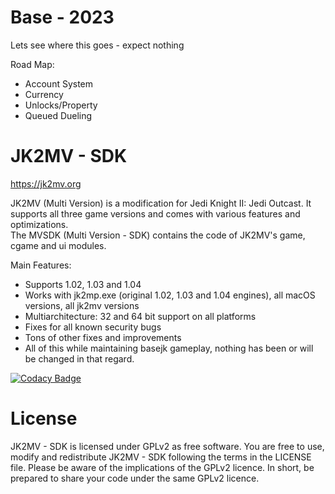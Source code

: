 # Base - 2023
Lets see where this goes - expect nothing

Road Map:
- Account System
- Currency
- Unlocks/Property
- Queued Dueling

# JK2MV - SDK
https://jk2mv.org

JK2MV (Multi Version) is a modification for Jedi Knight II: Jedi Outcast. It supports all three game versions and comes with various features and optimizations.  
The MVSDK (Multi Version - SDK) contains the code of JK2MV's game, cgame and ui modules.

Main Features:
- Supports 1.02, 1.03 and 1.04
- Works with jk2mp.exe (original 1.02, 1.03 and 1.04 engines), all macOS versions, all jk2mv versions
- Multiarchitecture: 32 and 64 bit support on all platforms
- Fixes for all known security bugs
- Tons of other fixes and improvements
- All of this while maintaining basejk gameplay, nothing has been or will be changed in that regard.

[![Codacy Badge](https://api.codacy.com/project/badge/Grade/ff39df770552430d98ef3661ce3abea6)](https://www.codacy.com/app/mvdevs/mvsdk?utm_source=github.com&amp;utm_medium=referral&amp;utm_content=mvdevs/mvsdk&amp;utm_campaign=Badge_Grade)

# License
JK2MV - SDK is licensed under GPLv2 as free software. You are free to use, modify and redistribute JK2MV - SDK following the terms in the LICENSE file. Please be aware of the implications of the GPLv2 licence. In short, be prepared to share your code under the same GPLv2 licence.
